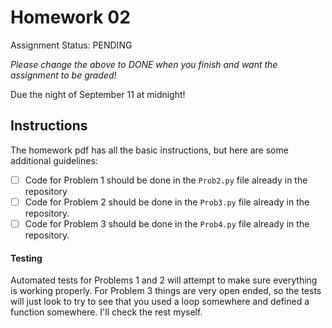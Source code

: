# Homework 02

Assignment Status: PENDING

_Please change the above to DONE when you finish and want the assignment to be graded!_

Due the night of September 11 at midnight!

## Instructions
The homework pdf has all the basic instructions, but here are some additional guidelines:
 - [ ] Code for Problem 1 should be done in the `Prob2.py` file already in the repository
 - [ ] Code for Problem 2 should be done in the `Prob3.py` file already in the repository. 
 - [ ] Code for Problem 3 should be done in the `Prob4.py` file already in the repository. 

#### Testing
Automated tests for Problems 1 and 2 will attempt to make sure everything is working properly. For Problem 3 things are very open ended, so the tests will just look to try to see that you used a loop somewhere and defined a function somewhere. I'll check the rest myself.
